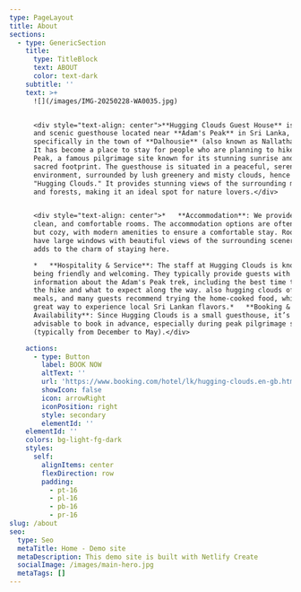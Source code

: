 ```yaml
---
type: PageLayout
title: About
sections:
  - type: GenericSection
    title:
      type: TitleBlock
      text: ABOUT
      color: text-dark
    subtitle: ''
    text: >+
      ![](/images/IMG-20250228-WA0035.jpg)


      <div style="text-align: center">**Hugging Clouds Guest House** is a cozy
      and scenic guesthouse located near **Adam's Peak** in Sri Lanka,
      specifically in the town of **Dalhousie** (also known as Nallathanniya).
      It has become a place to stay for people who are planning to hike Adam’s
      Peak, a famous pilgrimage site known for its stunning sunrise and the
      sacred footprint. The guesthouse is situated in a peaceful, serene
      environment, surrounded by lush greenery and misty clouds, hence the name
      "Hugging Clouds." It provides stunning views of the surrounding mountains
      and forests, making it an ideal spot for nature lovers.</div>


      <div style="text-align: center">*   **Accommodation**: We provides simple,
      clean, and comfortable rooms. The accommodation options are often basic
      but cozy, with modern amenities to ensure a comfortable stay. Rooms often
      have large windows with beautiful views of the surrounding scenery, which
      adds to the charm of staying here.

      *   **Hospitality & Service**: The staff at Hugging Clouds is known for
      being friendly and welcoming. They typically provide guests with useful
      information about the Adam's Peak trek, including the best time to start
      the hike and what to expect along the way. also hugging clouds offers
      meals, and many guests recommend trying the home-cooked food, which is a
      great way to experience local Sri Lankan flavors.*   **Booking &
      Availability**: Since Hugging Clouds is a small guesthouse, it’s often
      advisable to book in advance, especially during peak pilgrimage seasons
      (typically from December to May).</div>

    actions:
      - type: Button
        label: BOOK NOW
        altText: ''
        url: 'https://www.booking.com/hotel/lk/hugging-clouds.en-gb.html?aid800999'
        showIcon: false
        icon: arrowRight
        iconPosition: right
        style: secondary
        elementId: ''
    elementId: ''
    colors: bg-light-fg-dark
    styles:
      self:
        alignItems: center
        flexDirection: row
        padding:
          - pt-16
          - pl-16
          - pb-16
          - pr-16
slug: /about
seo:
  type: Seo
  metaTitle: Home - Demo site
  metaDescription: This demo site is built with Netlify Create
  socialImage: /images/main-hero.jpg
  metaTags: []
---
```

